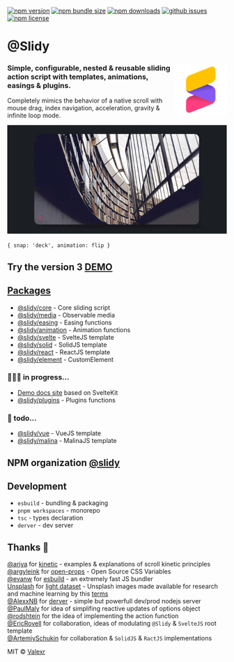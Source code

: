 [![npm version](https://img.shields.io/npm/v/@slidy/core)](https://www.npmjs.com/package/@slidy/core)
[![npm bundle size](https://img.shields.io/bundlephobia/minzip/@slidy/core?label=minzip)](https://bundlephobia.com/package/@slidy/core)
[![npm downloads](https://img.shields.io/npm/dt/@slidy/core)](https://www.npmjs.com/package/@slidy/core)
[![github issues](https://img.shields.io/github/issues/valexr/slidy)](https://github.com/Valexr/slidy/issues)
[![npm license](https://img.shields.io/npm/l/@slidy/core)](https://www.npmjs.com/package/@slidy/core)

# @Slidy

### <img align="right" width="120" src="assets/static/Slidy.png"> Simple, configurable, nested & reusable sliding action script with templates, animations, easings & plugins.

Сompletely mimics the behavior of a native scroll with mouse drag, index navigation, acceleration, gravity & infinite loop mode.

<img src="assets/static/flip.gif">

`{ snap: 'deck', animation: flip }`

## Try the version 3 [DEMO](https://slidy-core.surge.sh/)

## [Packages](https://github.com/Valexr/slidy/tree/master/packages)

-   [@slidy/core](https://github.com/Valexr/slidy/tree/master/packages/core) - Core sliding script
-   [@slidy/media](https://github.com/Valexr/slidy/tree/master/packages/media) - Observable media
-   [@slidy/easing](https://github.com/Valexr/slidy/tree/master/packages/easing) - Easing functions
-   [@slidy/animation](https://github.com/Valexr/slidy/tree/master/packages/animation) - Animation functions
-   [@slidy/svelte](https://github.com/Valexr/slidy/tree/master/packages/svelte) - SvelteJS template
-   [@slidy/solid](https://github.com/Valexr/slidy/tree/master/packages/solid) - SolidJS template
-   [@slidy/react](https://github.com/Valexr/slidy/tree/master/packages/react) - ReactJS template
-   [@slidy/element](https://github.com/Valexr/slidy/tree/master/packages/element) - CustomElement

### 👨🏻‍💻 in progress...

-   [Demo docs site](https://github.com/Valexr/slidy/tree/master/www) based on SvelteKit
-   [@slidy/plugins](https://github.com/Valexr/slidy/tree/master/packages/plugins) - Plugins functions

### 📝 todo...

-   [@slidy/vue](https://github.com/Valexr/slidy/tree/master/packages/vue) - VueJS template
-   [@slidy/malina](https://github.com/Valexr/slidy/tree/master/packages/malina) - MalinaJS template

## NPM organization [@slidy](https://www.npmjs.com/org/slidy)

## Development

-   `esbuild` - bundling & packaging
-   `pnpm workspaces` - monorepo
-   `tsc` - types declaration
-   `derver` - dev server

## Thanks 🎉

[@ariya](https://github.com/ariya) for [kinetic](https://github.com/ariya/kinetic) - examples & explanations of scroll kinetic principles  
[@argyleink](https://github.com/argyleink) for [open-props](https://github.com/argyleink/open-props) - Open Source CSS Variables  
[@evanw](https://github.com/evanw) for [esbuild](https://github.com/evanw/esbuild) - an extremely fast JS bundler  
[Unsplash](https://github.com/unsplash) for [light dataset](https://github.com/unsplash/datasets) - Unsplash images made available for research and machine learning by this [terms](https://github.com/unsplash/datasets/blob/master/TERMS.md)  
[@AlexxNB](https://github.com/AlexxNB) for [derver](https://github.com/AlexxNB/derver) - simple but powerfull dev/prod nodejs server  
[@PaulMaly](https://github.com/PaulMaly) for idea of simplifing reactive updates of options object  
[@rodshtein](https://github.com/rodshtein) for the idea of implementing the action function  
[@EricRovell](https://github.com/EricRovell) for collaboration, ideas of modulating `@Slidy` & `SvelteJS` root template  
[@ArtemiySchukin](https://github.com/yhdgms1) for collaboration & `SolidJS` & `RactJS` implementations

MIT &copy; [Valexr](https://github.com/Valexr)
